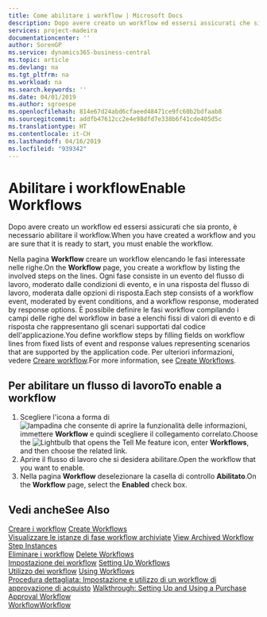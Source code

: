 ```yaml
---
title: Come abilitare i workflow | Microsoft Docs
description: Dopo avere creato un workflow ed essersi assicurati che sia pronto, è necessario abilitare il workflow.
services: project-madeira
documentationcenter: ''
author: SorenGP
ms.service: dynamics365-business-central
ms.topic: article
ms.devlang: na
ms.tgt_pltfrm: na
ms.workload: na
ms.search.keywords: ''
ms.date: 04/01/2019
ms.author: sgroespe
ms.openlocfilehash: 814e67d24abd6cfaeed48471ce9fc60b2bdfaab8
ms.sourcegitcommit: addfb47612cc2e4e98dfd7e338b6f41cde405d5c
ms.translationtype: HT
ms.contentlocale: it-CH
ms.lasthandoff: 04/16/2019
ms.locfileid: "939342"
---
```

# <a name="enable-workflows"></a><span data-ttu-id="9f4b7-103">Abilitare i workflow</span><span class="sxs-lookup"><span data-stu-id="9f4b7-103">Enable Workflows</span></span>
<span data-ttu-id="9f4b7-104">Dopo avere creato un workflow ed essersi assicurati che sia pronto, è necessario abilitare il workflow.</span><span class="sxs-lookup"><span data-stu-id="9f4b7-104">When you have created a workflow and you are sure that it is ready to start, you must enable the workflow.</span></span>  

 <span data-ttu-id="9f4b7-105">Nella pagina **Workflow** creare un workflow elencando le fasi interessate nelle righe.</span><span class="sxs-lookup"><span data-stu-id="9f4b7-105">On the **Workflow** page, you create a workflow by listing the involved steps on the lines.</span></span> <span data-ttu-id="9f4b7-106">Ogni fase consiste in un evento del flusso di lavoro, moderato dalle condizioni di evento, e in una risposta del flusso di lavoro, moderata dalle opzioni di risposta.</span><span class="sxs-lookup"><span data-stu-id="9f4b7-106">Each step consists of a workflow event, moderated by event conditions, and a workflow response, moderated by response options.</span></span> <span data-ttu-id="9f4b7-107">È possibile definire le fasi workflow compilando i campi delle righe del workflow in base a elenchi fissi di valori di evento e di risposta che rappresentano gli scenari supportati dal codice dell'applicazione.</span><span class="sxs-lookup"><span data-stu-id="9f4b7-107">You define workflow steps by filling fields on workflow lines from fixed lists of event and response values representing scenarios that are supported by the application code.</span></span> <span data-ttu-id="9f4b7-108">Per ulteriori informazioni, vedere [Creare workflow](across-how-to-create-workflows.md).</span><span class="sxs-lookup"><span data-stu-id="9f4b7-108">For more information, see [Create Workflows](across-how-to-create-workflows.md).</span></span>  

## <a name="to-enable-a-workflow"></a><span data-ttu-id="9f4b7-109">Per abilitare un flusso di lavoro</span><span class="sxs-lookup"><span data-stu-id="9f4b7-109">To enable a workflow</span></span>  
1.  <span data-ttu-id="9f4b7-110">Scegliere l'icona a forma di ![lampadina che consente di aprire la funzionalità delle informazioni](media/ui-search/search_small.png "Informazioni sull'operazione che si desidera eseguire"), immettere **Workflow** e quindi scegliere il collegamento correlato.</span><span class="sxs-lookup"><span data-stu-id="9f4b7-110">Choose the ![Lightbulb that opens the Tell Me feature](media/ui-search/search_small.png "Tell me what you want to do") icon, enter **Workflows**, and then choose the related link.</span></span>  
2.  <span data-ttu-id="9f4b7-111">Aprire il flusso di lavoro che si desidera abilitare.</span><span class="sxs-lookup"><span data-stu-id="9f4b7-111">Open the workflow that you want to enable.</span></span>  
3.  <span data-ttu-id="9f4b7-112">Nella pagina **Workflow** deselezionare la casella di controllo **Abilitato**.</span><span class="sxs-lookup"><span data-stu-id="9f4b7-112">On the **Workflow** page, select the **Enabled** check box.</span></span>  

## <a name="see-also"></a><span data-ttu-id="9f4b7-113">Vedi anche</span><span class="sxs-lookup"><span data-stu-id="9f4b7-113">See Also</span></span>  
 <span data-ttu-id="9f4b7-114">[Creare i workflow](across-how-to-create-workflows.md) </span><span class="sxs-lookup"><span data-stu-id="9f4b7-114">[Create Workflows](across-how-to-create-workflows.md) </span></span>  
 <span data-ttu-id="9f4b7-115">[Visualizzare le istanze di fase workflow archiviate](across-how-to-view-archived-workflow-step-instances.md) </span><span class="sxs-lookup"><span data-stu-id="9f4b7-115">[View Archived Workflow Step Instances](across-how-to-view-archived-workflow-step-instances.md) </span></span>  
 <span data-ttu-id="9f4b7-116">[Eliminare i workflow](across-how-to-delete-workflows.md) </span><span class="sxs-lookup"><span data-stu-id="9f4b7-116">[Delete Workflows](across-how-to-delete-workflows.md) </span></span>  
 <span data-ttu-id="9f4b7-117">[Impostazione dei workflow](across-set-up-workflows.md) </span><span class="sxs-lookup"><span data-stu-id="9f4b7-117">[Setting Up Workflows](across-set-up-workflows.md) </span></span>  
 <span data-ttu-id="9f4b7-118">[Utilizzo dei workflow](across-use-workflows.md) </span><span class="sxs-lookup"><span data-stu-id="9f4b7-118">[Using Workflows](across-use-workflows.md) </span></span>  
 <span data-ttu-id="9f4b7-119">[Procedura dettagliata: Impostazione e utilizzo di un workflow di approvazione di acquisto](walkthrough-setting-up-and-using-a-purchase-approval-workflow.md) </span><span class="sxs-lookup"><span data-stu-id="9f4b7-119">[Walkthrough: Setting Up and Using a Purchase Approval Workflow](walkthrough-setting-up-and-using-a-purchase-approval-workflow.md) </span></span>  
 [<span data-ttu-id="9f4b7-120">Workflow</span><span class="sxs-lookup"><span data-stu-id="9f4b7-120">Workflow</span></span>](across-workflow.md)   
